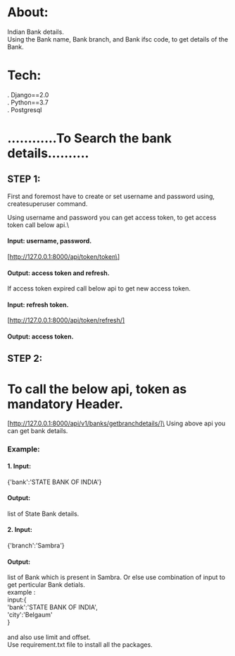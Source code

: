 # About:
Indian Bank details.\
Using the Bank name, Bank branch, and Bank ifsc code, to get details of the Bank.


# Tech:
. Django==2.0\
. Python==3.7\
. Postgresql


#           ............To Search the bank details..........

## STEP 1:
First and foremost have to create or set username and password using,\
createsuperuser command.

Using username and password you can get access token, to get access token call below api.\

#### Input: username, password.
[http://127.0.0.1:8000/api/token/token\]

#### Output: access token and refresh.

If access token expired call below api to get new access token.

#### Input: refresh token.
[http://127.0.0.1:8000/api/token/refresh/]

#### Output: access token.

## STEP 2:
#		To call the below api, token as mandatory Header.

[http://127.0.0.1:8000/api/v1/banks/getbranchdetails/]\
Using above api you can get bank details.

### Example: 
#### 1. Input: 
  {'bank':'STATE BANK OF INDIA'} 
#### Output:
list of State Bank details.

#### 2. Input:
  {'branch':'Sambra'}
#### Output:
list of Bank which is present in Sambra.
Or else use combination of input to get perticular Bank detials.\
example :\
input:{\
'bank':'STATE BANK OF INDIA',\
'city':'Belgaum'\
}\
\
and also use limit and offset.\
Use requirement.txt file to install all the packages.







